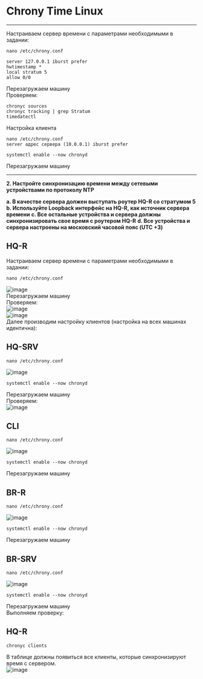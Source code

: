 # Chrony Time Linux
_________________
Настраиваем сервер времени с параметрами необходимыми в задании:  
```
nano /etc/chrony.conf

server 127.0.0.1 iburst prefer
hwtimestamp *
local stratum 5
allow 0/0
```

Перезагружаем машину  
Проверяем:  
```
chronyc sources
chronyc tracking | grep Stratum
timedatectl
```

Настройка клиента
```
nano /etc/chrony.conf
server адрес сервера (10.0.0.1) iburst prefer
```

```
systemctl enable --now chronyd 
```
Перезагружаем машину 
__________________


**2. Настройте синхронизацию времени между сетевыми устройствами по протоколу NTP**

**a. В качестве сервера должен выступать роутер HQ-R со стратумом 5**
**b. Используйте Loopback интерфейс на HQ-R, как источник сервера времени**
**c. Все остальные устройства и сервера должны синхронизировать свое время с роутером HQ-R**
**d. Все устройства и сервера настроены на московский часовой пояс (UTC +3)**

## **HQ-R**  
Настраиваем сервер времени с параметрами необходимыми в задании:  
```
nano /etc/chrony.conf
```
![image](https://github.com/NyashMan/DEMO2024/assets/1348639/88686ceb-da29-4e4e-83bb-24fcfa1e206b)  
Перезагружаем машину  
Проверяем:  
![image](https://github.com/NyashMan/DEMO2024/assets/1348639/b95120d5-61b4-4832-a057-746bba721b01)  
![image](https://github.com/NyashMan/DEMO2024/assets/1348639/6b268d7e-13c9-42a9-8da4-7c5a06a9f635)  
Далее производим настройку клиентов (настройка на всех машинах идентична):  
## **HQ-SRV**  

```
nano /etc/chrony.conf
```
![image](https://github.com/NyashMan/DEMO2024/assets/1348639/ee598d6b-181c-430a-b2db-f72025c76c0a)  
```
systemctl enable --now chronyd
```
Перезагружаем машину  
Проверяем:  
![image](https://github.com/NyashMan/DEMO2024/assets/1348639/1a3b0be2-3919-49ef-8ee7-97cf1987dfaf)  



## **CLI**  
```
nano /etc/chrony.conf
```
![image](https://github.com/NyashMan/DEMO2024/assets/1348639/dc931139-5cbf-4bf8-92d1-c6e23f4e2156)  

```
systemctl enable --now chronyd
```
Перезагружаем машину  

## **BR-R**  
```
nano /etc/chrony.conf
```
![image](https://github.com/NyashMan/DEMO2024/assets/1348639/35d731d2-8976-40ed-8bf3-a25d64a8653b)  
```
systemctl enable --now chronyd
```
Перезагружаем машину  

## **BR-SRV**  
```
nano /etc/chrony.conf
```
![image](https://github.com/NyashMan/DEMO2024/assets/1348639/99f15f8d-1abc-4a33-a2a5-dbad3b99c266)
```
systemctl enable --now chronyd
```
Перезагружаем машину  
Выполняем проверку:  

## **HQ-R**  
```
chronyc clients
```
В таблице должны появиться все клиенты, которые синхронизируют время с сервером.  
![image](https://github.com/NyashMan/DEMO2024/assets/1348639/cc364a0a-2ed1-44c9-b917-57f5e6fa53f6)  
